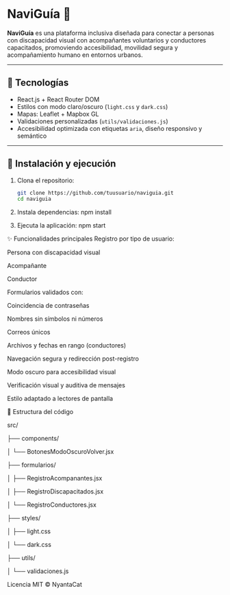 # NaviGuía 🧭

**NaviGuía** es una plataforma inclusiva diseñada para conectar a personas con discapacidad visual con acompañantes voluntarios y conductores capacitados, promoviendo accesibilidad, movilidad segura y acompañamiento humano en entornos urbanos.

---

## 🚀 Tecnologías

- React.js + React Router DOM
- Estilos con modo claro/oscuro (`light.css` y `dark.css`)
- Mapas: Leaflet + Mapbox GL
- Validaciones personalizadas (`utils/validaciones.js`)
- Accesibilidad optimizada con etiquetas `aria`, diseño responsivo y semántico

---

## 🧰 Instalación y ejecución

1. Clona el repositorio:

    ```bash
    git clone https://github.com/tuusuario/naviguia.git
    cd naviguia

2. Instala dependencias:
    npm install

3. Ejecuta la aplicación:
    npm start

✨ Funcionalidades principales
Registro por tipo de usuario:

Persona con discapacidad visual

Acompañante

Conductor

Formularios validados con:

Coincidencia de contraseñas

Nombres sin símbolos ni números

Correos únicos

Archivos y fechas en rango (conductores)

Navegación segura y redirección post-registro

Modo oscuro para accesibilidad visual

Verificación visual y auditiva de mensajes

Estilo adaptado a lectores de pantalla

📁 Estructura del código

src/

├── components/

│
└── BotonesModoOscuroVolver.jsx

├── formularios/

│
├── RegistroAcompanantes.jsx

│
├── RegistroDiscapacitados.jsx

│
└── RegistroConductores.jsx

├── styles/

│
├── light.css

│
└── dark.css

├── utils/

│
└── validaciones.js

Licencia
MIT © NyantaCat
